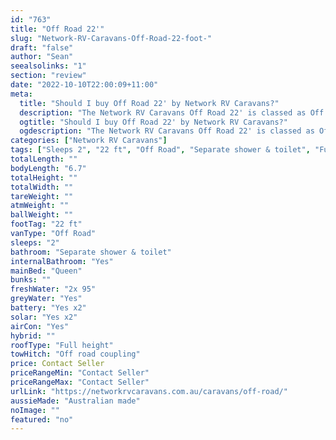 ```yaml
---
id: "763"
title: "Off Road 22'"
slug: "Network-RV-Caravans-Off-Road-22-foot-"
draft: "false"
author: "Sean"
seealsolinks: "1"
section: "review"
date: "2022-10-10T22:00:09+11:00"
meta:
  title: "Should I buy Off Road 22' by Network RV Caravans?"
  description: "The Network RV Caravans Off Road 22' is classed as Off Road, and sleeps 2 people. It is Australian made and comes in at 22 ft. It generally has Separate shower & toilet."
  ogtitle: "Should I buy Off Road 22' by Network RV Caravans?"
  ogdescription: "The Network RV Caravans Off Road 22' is classed as Off Road, and sleeps 2 people. It is Australian made and comes in at 22 ft. It generally has Separate shower & toilet."
categories: ["Network RV Caravans"]
tags: ["Sleeps 2", "22 ft", "Off Road", "Separate shower & toilet", "Full height", "Price Unknown", "Australian made"]
totalLength: ""
bodyLength: "6.7"
totalHeight: ""
totalWidth: ""
tareWeight: ""
atmWeight: ""
ballWeight: ""
footTag: "22 ft"
vanType: "Off Road"
sleeps: "2"
bathroom: "Separate shower & toilet"
internalBathroom: "Yes"
mainBed: "Queen"
bunks: ""
freshWater: "2x 95"
greyWater: "Yes"
battery: "Yes x2"
solar: "Yes x2"
airCon: "Yes"
hybrid: ""
roofType: "Full height"
towHitch: "Off road coupling"
price: Contact Seller
priceRangeMin: "Contact Seller"
priceRangeMax: "Contact Seller"
urlLink: "https://networkrvcaravans.com.au/caravans/off-road/"
aussieMade: "Australian made"
noImage: ""
featured: "no"
---
```

